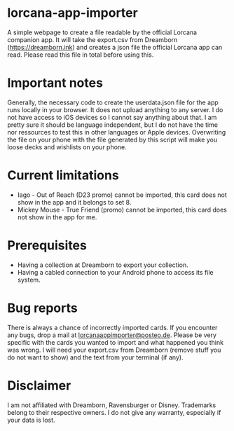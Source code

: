# lorcana-app-importer

A simple webpage to create a file readable by the official Lorcana companion app. It will take the export.csv from Dreamborn (https://dreamborn.ink) and creates a json file the official Lorcana app can read. Please read this file in total before using this.

# Important notes

Generally, the necessary code to create the userdata.json file for the app runs locally in your browser. It does not upload anything to any server. I do not have access to iOS devices so I cannot say anything about that. I am pretty sure it should be language independent, but I do not have the time nor ressources to test this in other languages or Apple devices. Overwriting the file on your phone with the file generated by this script will make you loose decks and wishlists on your phone.

# Current limitations

- Iago - Out of Reach (D23 promo) cannot be imported, this card does not show in the app and it belongs to set 8.
- Mickey Mouse - True Friend (promo) cannot be imported, this card does not show in the app for me.

# Prerequisites

- Having a collection at Dreamborn to export your collection.
- Having a cabled connection to your Android phone to access its file system.

# Bug reports

There is always a chance of incorrectly imported cards. If you encounter any bugs, drop a mail at lorcanaappimporter@posteo.de. Please be very specific with the cards you wanted to import and what happened you think was wrong. I will need your export.csv from Dreamborn (remove stuff you do not want to show) and the text from your terminal (if any).

# Disclaimer
I am not affiliated with Dreamborn, Ravensburger or Disney. Trademarks belong to their respective owners. I do not give any warranty, especially if your data is lost.
